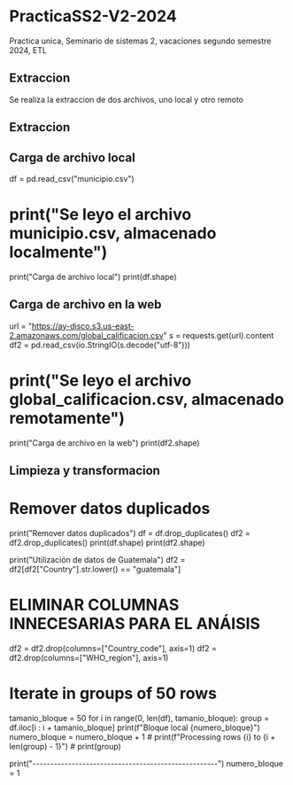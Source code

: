 # PracticaSS2-V2-2024
Practica unica, Seminario de sistemas 2, vacaciones segundo semestre 2024, ETL

## Extraccion

Se realiza la extraccion de dos archivos, uno local y otro remoto


## Extraccion

## Carga de archivo local

df = pd.read_csv("municipio.csv")
# print("Se leyo el archivo municipio.csv, almacenado localmente")
print("Carga de archivo local")
print(df.shape)
## Carga de archivo en la web

url = "https://ay-disco.s3.us-east-2.amazonaws.com/global_calificacion.csv"
s = requests.get(url).content
df2 = pd.read_csv(io.StringIO(s.decode("utf-8")))
# print("Se leyo el archivo global_calificacion.csv, almacenado remotamente")
print("Carga de archivo en la web")
print(df2.shape)

## Limpieza y transformacion

# Remover datos duplicados

print("Remover datos duplicados")
df = df.drop_duplicates()
df2 = df2.drop_duplicates()
print(df.shape)
print(df2.shape)

print("Utilización de datos de Guatemala")
df2 = df2[df2["Country"].str.lower() == "guatemala"]


# ELIMINAR COLUMNAS INNECESARIAS PARA EL ANÁISIS
df2 = df2.drop(columns=["Country_code"], axis=1)
df2 = df2.drop(columns=["WHO_region"], axis=1)

# Iterate in groups of 50 rows
tamanio_bloque = 50
for i in range(0, len(df), tamanio_bloque):
    group = df.iloc[i : i + tamanio_bloque]
    print(f"Bloque local  {numero_bloque}")
    numero_bloque = numero_bloque + 1
    # print(f"Processing rows {i} to {i + len(group) - 1}")
    # print(group)

print("----------------------------------------------------")
numero_bloque = 1
